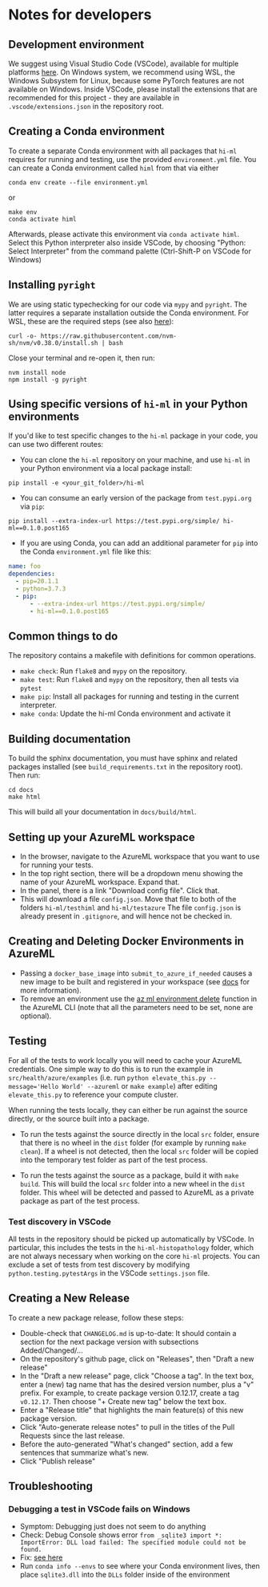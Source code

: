 # Notes for developers

## Development environment

We suggest using Visual Studio Code (VSCode), available for multiple platforms [here](https://code.visualstudio.com/).
On Windows system, we recommend using WSL, the Windows Subsystem for Linux, because some PyTorch features are not available on Windows.
Inside VSCode, please install the extensions that are recommended for this project - they are available in `.vscode/extensions.json` in the
repository root.

## Creating a Conda environment

To create a separate Conda environment with all packages that `hi-ml` requires for running and testing,
use the provided `environment.yml` file. You can create a Conda environment called `himl` from that via either

```shell script
conda env create --file environment.yml
```

or

```shell script
make env
conda activate himl
```

Afterwards, please activate this environment via `conda activate himl`. Select this Python interpreter also inside VSCode,
by choosing "Python: Select Interpreter" from the command palette (Ctrl-Shift-P on VSCode for Windows)

## Installing `pyright`

We are using static typechecking for our code via `mypy` and `pyright`. The latter requires a separate installation
outside the Conda environment. For WSL, these are the required steps (see also
[here](https://docs.microsoft.com/en-us/windows/dev-environment/javascript/nodejs-on-wsl)):

```shell
curl -o- https://raw.githubusercontent.com/nvm-sh/nvm/v0.38.0/install.sh | bash
```

Close your terminal and re-open it, then run:

```shell
nvm install node
npm install -g pyright
```

## Using specific versions of `hi-ml` in your Python environments

If you'd like to test specific changes to the `hi-ml` package in your code, you can use two different routes:

* You can clone the `hi-ml` repository on your machine, and use `hi-ml` in your Python environment via a local package
install:

```shell
pip install -e <your_git_folder>/hi-ml
```

* You can consume an early version of the package from `test.pypi.org` via `pip`:

```shell
pip install --extra-index-url https://test.pypi.org/simple/ hi-ml==0.1.0.post165
```

* If you are using Conda, you can add an additional parameter for `pip` into the Conda `environment.yml` file like this:

```yml
name: foo
dependencies:
  - pip=20.1.1
  - python=3.7.3
  - pip:
      - --extra-index-url https://test.pypi.org/simple/
      - hi-ml==0.1.0.post165
```

## Common things to do

The repository contains a makefile with definitions for common operations.

* `make check`: Run `flake8` and `mypy` on the repository.
* `make test`: Run `flake8` and `mypy` on the repository, then all tests via `pytest`
* `make pip`: Install all packages for running and testing in the current interpreter.
* `make conda`: Update the hi-ml Conda environment and activate it

## Building documentation

To build the sphinx documentation, you must have sphinx and related packages installed
(see `build_requirements.txt` in the repository root). Then run:

```shell
cd docs
make html
```

This will build all your documentation in `docs/build/html`.

## Setting up your AzureML workspace

* In the browser, navigate to the AzureML workspace that you want to use for running your tests.
* In the top right section, there will be a dropdown menu showing the name of your AzureML workspace. Expand that.
* In the panel, there is a link "Download config file". Click that.
* This will download a file `config.json`. Move that file to both of the folders `hi-ml/testhiml` and `hi-ml/testazure` 
  The file `config.json` is already present in `.gitignore`, and will hence not be checked in.

## Creating and Deleting Docker Environments in AzureML

* Passing a `docker_base_image` into `submit_to_azure_if_needed` causes a new image to be built and registered in your
workspace (see [docs](https://docs.microsoft.com/en-us/azure/machine-learning/how-to-use-environments) for more
information).
* To remove an environment use the [az ml environment delete](https://docs.microsoft.com/en-us/cli/azure/ml/environment?view=azure-cli-latest#az_ml_environment_delete)
function in the AzureML CLI (note that all the parameters need to be set, none are optional).

## Testing

For all of the tests to work locally you will need to cache your AzureML credentials. One simple way to do this is to
run the example in `src/health/azure/examples` (i.e. run `python elevate_this.py --message='Hello World' --azureml` or
`make example`) after editing `elevate_this.py` to reference your compute cluster.

When running the tests locally, they can either be run against the source directly, or the source built into a package.

* To run the tests against the source directly in the local `src` folder, ensure that there is no wheel in the `dist` folder (for example by running `make clean`). If a wheel is not detected, then the local `src` folder will be copied into the temporary test folder as part of the test process.

* To run the tests against the source as a package, build it with `make build`. This will build the local `src` folder into a new wheel in the `dist` folder. This wheel will be detected and passed to AzureML as a private package as part of the test process.

### Test discovery in VSCode

All tests in the repository should be picked up automatically by VSCode. In particular, this includes the tests in the `hi-ml-histopathology` folder, which
are not always necessary when working on the core `hi-ml` projects.
You can exclude a set of tests from test discovery by modifying `python.testing.pytestArgs` in the VSCode `settings.json` file.

## Creating a New Release

To create a new package release, follow these steps:

* Double-check that `CHANGELOG.md` is up-to-date: It should contain a section for the next package version with
  subsections Added/Changed/...
* On the repository's github page, click on "Releases", then "Draft a new release"
* In the "Draft a new release" page, click "Choose a tag". In the text box, enter a (new) tag name that has
  the desired version number, plus a "v" prefix. For example, to create package version 0.12.17, create a
  tag `v0.12.17`. Then choose "+ Create new tag" below the text box.
* Enter a "Release title" that highlights the main feature(s) of this new package version.
* Click "Auto-generate  release notes" to pull in the titles of the Pull Requests since the last release.
* Before the auto-generated "What's changed" section, add a few sentences that summarize what's new.
* Click "Publish release"

## Troubleshooting

### Debugging a test in VSCode fails on Windows

* Symptom: Debugging just does not seem to do anything
* Check: Debug Console shows error `from _sqlite3 import *: ImportError: DLL load failed: The specified module could not be found.`
* Fix: [see here](https://stackoverflow.com/questions/54876404/unable-to-import-sqlite3-using-anaconda-python)
* Run `conda info --envs` to see where your Conda environment lives, then place `sqlite3.dll` into the `DLLs` folder inside of the environment
